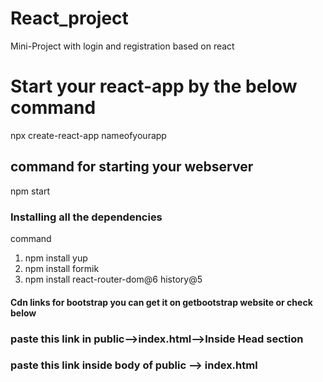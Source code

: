 # React_project
Mini-Project with login and registration based on react
# Start your react-app by the below command
npx create-react-app nameofyourapp
## command for starting your webserver
npm start
### Installing all the dependencies
command 
1) npm install yup
2) npm install formik
3) npm install react-router-dom@6 history@5
#### Cdn links for bootstrap you can get it on getbootstrap website or check below
### paste this link in public-->index.html-->Inside Head section
<link href="https://cdn.jsdelivr.net/npm/bootstrap@5.1.3/dist/css/bootstrap.min.css" rel="stylesheet" integrity="sha384-1BmE4kWBq78iYhFldvKuhfTAU6auU8tT94WrHftjDbrCEXSU1oBoqyl2QvZ6jIW3" crossorigin="anonymous">


### paste this link inside body of public --> index.html 
 <script src="https://cdn.jsdelivr.net/npm/bootstrap@5.1.3/dist/js/bootstrap.bundle.min.js" integrity="sha384-ka7Sk0Gln4gmtz2MlQnikT1wXgYsOg+OMhuP+IlRH9sENBO0LRn5q+8nbTov4+1p" crossorigin="anonymous"></script>
